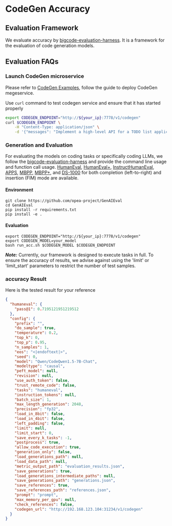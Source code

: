 # CodeGen Accuracy

## Evaluation Framework

We evaluate accuracy by [bigcode-evaluation-harness](https://github.com/bigcode-project/bigcode-evaluation-harness). It is a framework for the evaluation of code generation models.

## Evaluation FAQs

### Launch CodeGen microservice

Please refer to [CodeGen Examples](https://github.com/opea-project/GenAIExamples/tree/main/CodeGen/README.md), follow the guide to deploy CodeGen megeservice.

Use `curl` command to test codegen service and ensure that it has started properly

```bash
export CODEGEN_ENDPOINT="http://${your_ip}:7778/v1/codegen"
curl $CODEGEN_ENDPOINT \
    -H "Content-Type: application/json" \
    -d '{"messages": "Implement a high-level API for a TODO list application. The API takes as input an operation request and updates the TODO list in place. If the request is invalid, raise an exception."}'

```

### Generation and Evaluation

For evaluating the models on coding tasks or specifically coding LLMs, we follow the [bigcode-evaluation-harness](https://github.com/bigcode-project/bigcode-evaluation-harness) and provide the command line usage and function call usage. [HumanEval](https://huggingface.co/datasets/openai_humaneval), [HumanEval+](https://huggingface.co/datasets/evalplus/humanevalplus), [InstructHumanEval](https://huggingface.co/datasets/codeparrot/instructhumaneval), [APPS](https://huggingface.co/datasets/codeparrot/apps), [MBPP](https://huggingface.co/datasets/mbpp), [MBPP+](https://huggingface.co/datasets/evalplus/mbppplus), and [DS-1000](https://github.com/HKUNLP/DS-1000/) for both completion (left-to-right) and insertion (FIM) mode are available.

#### Environment

```shell
git clone https://github.com/opea-project/GenAIEval
cd GenAIEval
pip install -r requirements.txt
pip install -e .

```

#### Evaluation

```
export CODEGEN_ENDPOINT="http://${your_ip}:7778/v1/codegen"
export CODEGEN_MODEL=your_model
bash run_acc.sh $CODEGEN_MODEL $CODEGEN_ENDPOINT
```


**_Note:_** Currently, our framework is designed to execute tasks in full. To ensure the accuracy of results, we advise against using the 'limit' or 'limit_start' parameters to restrict the number of test samples.

### accuracy Result

Here is the tested result for your reference

```json
{
  "humaneval": {
    "pass@1": 0.7195121951219512
  },
  "config": {
    "prefix": "",
    "do_sample": true,
    "temperature": 0.2,
    "top_k": 0,
    "top_p": 0.95,
    "n_samples": 1,
    "eos": "<|endoftext|>",
    "seed": 0,
    "model": "Qwen/CodeQwen1.5-7B-Chat",
    "modeltype": "causal",
    "peft_model": null,
    "revision": null,
    "use_auth_token": false,
    "trust_remote_code": false,
    "tasks": "humaneval",
    "instruction_tokens": null,
    "batch_size": 1,
    "max_length_generation": 2048,
    "precision": "fp32",
    "load_in_8bit": false,
    "load_in_4bit": false,
    "left_padding": false,
    "limit": null,
    "limit_start": 0,
    "save_every_k_tasks": -1,
    "postprocess": true,
    "allow_code_execution": true,
    "generation_only": false,
    "load_generations_path": null,
    "load_data_path": null,
    "metric_output_path": "evaluation_results.json",
    "save_generations": true,
    "load_generations_intermediate_paths": null,
    "save_generations_path": "generations.json",
    "save_references": true,
    "save_references_path": "references.json",
    "prompt": "prompt",
    "max_memory_per_gpu": null,
    "check_references": false,
    "codegen_url": "http://192.168.123.104:31234/v1/codegen"
  }
}
```
